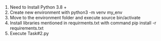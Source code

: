 1. Need to Install Python 3.8 +
2. Create new environment with  python3 -m venv my_env
3. Move to the environment folder and execute source bin/activate
4. Install libraries mentioned in requirments.txt with command pip install -r requirements.txt
5. Execute Task#2.py
